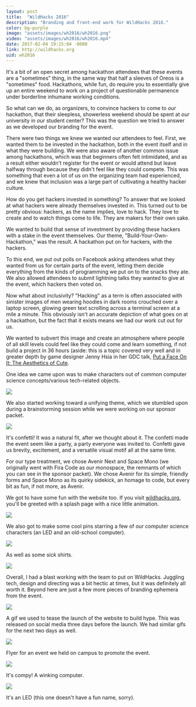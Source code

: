 ```yaml
---
layout: post
title:  "WildHacks 2016"
description: "Branding and front-end work for WildHacks 2016."
color: bg-purple
image: "assets/images/wh2016/wh2016.png"
video: "assets/images/wh2016/wh2016.mp4"
date: 2017-02-04 19:15:04 -0600
link: http://wildhacks.org
uid: wh2016
---
```

It's a bit of an open secret among hackathon attendees that these events are a "sometimes" thing, in the same way that half a sleeves of Oreos is a "sometimes" food. Hackathons, while fun, do require you to essentially give up an entire weekend to work on a project of questionable permanence under borderline inhumane working conditions.

So what can we do, as organizers, to convince hackers to come to *our* hackathon, that their sleepless, showerless weekend should be spent at *our* university in *our* student center? This was the question we tried to answer as we developed our branding for the event.

There were two things we knew we wanted our attendees to feel. First, we wanted them to be invested in the hackathon, both in the event itself and in what they were building. We were also aware of another common issue among hackathons, which was that beginners often felt intimidated, and as a result either wouldn't register for the event or would attend but leave halfway through because they didn't feel like they could compete. This was something that even a lot of us on the organizing team had experienced, and we knew that inclusion was a large part of cultivating a healthy hacker culture.

How do you get hackers invested in something? To answer that we looked at what hackers were already themselves invested in. This turned out to be pretty obvious: hackers, as the name implies, love to hack. They love to create and to watch things come to life. They are makers for their own sake.

We wanted to build that sense of investment by providing these hackers with a stake in the event themselves. Our theme, "Build-Your-Own-Hackathon," was the result. A hackathon put on for hackers, with the hackers.

To this end, we put out polls on Facebook asking attendees what they wanted from us for certain parts of the event, letting them decide everything from the kinds of programming we put on to the snacks they ate. We also allowed attendees to submit lightning talks they wanted to give at the event, which hackers then voted on.

Now what about inclusivity? "Hacking" as a term is often associated with sinister images of men wearing hoodies in dark rooms crouched over a laptop screen, glowing green text scrolling across a terminal screen at a mile a minute. This obviously isn't an accurate depiction of what goes on at a hackathon, but the fact that it exists means we had our work cut out for us.

We wanted to subvert this image and create an atmosphere where people of all skill levels could feel like they could come and learn something, if not build a project in 36 hours (aside: this is a topic covered very well and in greater depth by game designer Jenny Hsia in her GDC talk, [Put a Face On It: The Aesthetics of Cute](http://www.gdcvault.com/play/1024289/Put-a-Face-on-It).

One idea we came upon was to make characters out of common computer science concepts/various tech-related objects.

![](/assets/images/wh2016/sketch.jpg)

We also started working toward a unifying theme, which we stumbled upon during a brainstorming session while we were working on our sponsor packet.

![](/assets/images/wh2016/sponsorpacket-1.png)

It's confetti! It was a natural fit, after we thought about it. The confetti made the event seem like a party, a party everyone was invited to. Confetti gave us brevity, excitement, and a versatile visual motif all at the same time.

For our type treatment, we chose Avenir Next and Space Mono (we originally went with Fira Code as our monospace, the remnants of which you can see in the sponsor packet). We chose Avenir for its simple, friendly forms and Space Mono as its quirky sidekick, an homage to code, but every bit as fun, if not more, as Avenir.

We got to have some fun with the website too. If you visit [wildhacks.org](http://wildhacks.org), you'll be greeted with a splash page with a nice little animation.

![](/assets/images/wh2016/site-1.png)

We also got to make some cool pins starring a few of our computer science characters (an LED and an old-school computer).

![](/assets/images/wh2016/pins.jpg)

As well as some *sick* shirts.

![](/assets/images/wh2016/team.jpg)

Overall, I had a blast working with the team to put on WildHacks. Juggling tech, design and directing was a bit hectic at times, but it was definitely all worth it. Beyond here are just a few more pieces of branding ephemera from the event.

![](/assets/images/wh2016/teaser.gif)

A gif we used to tease the launch of the website to build hype. This was released on social media three days before the launch. We had similar gifs for the next two days as well.

![](/assets/images/wh2016/promo.png)

Flyer for an event we held on campus to promote the event.

![](/assets/images/wh2016/compy.png)

It's compy! A winking computer.

![](/assets/images/wh2016/led.png)

It's an LED (this one doesn't have a fun name, sorry).
